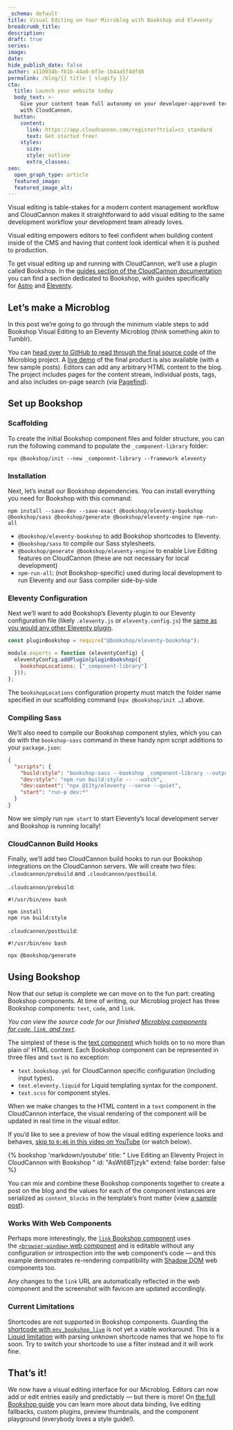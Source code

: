 ```yaml
---
_schema: default
title: Visual Editing on Your Microblog with Bookshop and Eleventy
breadcrumb_title:
description:
draft: true
series:
image:
date:
hide_publish_date: false
author: a110034b-fb1b-44a0-bf3e-1b4aa5f4dfd8
permalink: /blog/{{ title | slugify }}/
cta:
  title: Launch your website today
  body_text: >-
    Give your content team full autonomy on your developer-approved tech stack
    with CloudCannon.
  button:
    content:
      link: https://app.cloudcannon.com/register?trial=cc_standard
      text: Get started free!
    styles:
      size:
      style: outline
      extra_classes:
seo:
  open_graph_type: article
  featured_image:
  featured_image_alt:
---
```

Visual editing is table-stakes for a modern content management workflow and CloudCannon makes it straightforward to add visual editing to the same development workflow your development team already loves.

Visual editing empowers editors to feel confident when building content inside of the CMS and having that content look identical when it is pushed to production.

To get visual editing up and running with CloudCannon, we’ll use a plugin called Bookshop. In the [guides section of the CloudCannon documentation](https://cloudcannon.com/documentation/guides/) you can find a section dedicated to Bookshop, with guides specifically for&nbsp;[Astro](https://cloudcannon.com/documentation/guides/bookshop-astro-guide/)&nbsp;and&nbsp;[Eleventy](https://cloudcannon.com/documentation/guides/bookshop-eleventy-guide/).

## Let’s make a Microblog

In this post we’re going to go through the minimum viable steps to add Bookshop Visual Editing to an Eleventy Microblog (think something akin to Tumblr).

You can&nbsp;[head over to GitHub to read through the final source code](https://github.com/zachleat-cc/demo-cloudcannon-microblog)&nbsp;of the Microblog project. A&nbsp;[live demo](https://rare-pineapple.cloudvent.net/)&nbsp;of the final product is also available (with a few sample posts). Editors can add any arbitrary HTML content to the blog. The project includes pages for the content stream, individual posts, tags, and also includes on-page search (via&nbsp;[Pagefind](https://pagefind.app/)).

## Set up Bookshop

### Scaffolding

To create the initial Bookshop component files and folder structure, you can run the following command to populate the `_component-library`&nbsp;folder:

```shell
npx @bookshop/init --new _component-library --framework eleventy
```

### Installation

Next, let’s install our Bookshop dependencies. You can install everything you need for Bookshop with this command:

```shell
npm install --save-dev --save-exact @bookshop/eleventy-bookshop @bookshop/sass @bookshop/generate @bookshop/eleventy-engine npm-run-all
```

* `@bookshop/eleventy-bookshop` to add Bookshop shortcodes to Eleventy.
* `@bookshop/sass` to compile our Sass stylesheets.
* `@bookshop/generate @bookshop/eleventy-engine` to enable Live Editing features on CloudCannon (these are not necessary for local development)
* `npm-run-all`: (not Bookshop-specific) used during local development to run Eleventy and our Sass compiler side-by-side

### Eleventy Configuration

Next we’ll want to add Bookshop’s Eleventy plugin to our Eleventy configuration file (likely&nbsp;`.eleventy.js`&nbsp;or&nbsp;`eleventy.config.js`) the [same as you would any other Eleventy plugin](https://www.11ty.dev/docs/plugins/#adding-a-plugin).

```javascript
const pluginBookshop = require("@bookshop/eleventy-bookshop");

module.exports = function (eleventyConfig) {
  eleventyConfig.addPlugin(pluginBookshop({
    bookshopLocations: ["_component-library"]
  }));
};
```

The&nbsp;`bookshopLocations`&nbsp;configuration property must match the folder name specified in our scaffolding command (`npx @bookshop/init …`) above.

### Compiling Sass

We’ll also need to compile our Bookshop component styles, which you can do with the `bookshop-sass` command in these handy npm script additions to your&nbsp;`package.json`:

```json
{
  "scripts": {
    "build:style": "bookshop-sass --bookshop _component-library --output _site/public/bookshop.css",
    "dev:style": "npm run build:style -- --watch",
    "dev:content": "npx @11ty/eleventy --serve --quiet",
    "start": "run-p dev:*"
  }
}
```

Now we simply run&nbsp;`npm start`&nbsp;to start Eleventy’s local development server and Bookshop is running locally!

### CloudCannon Build Hooks

Finally, we’ll add two CloudCannon build hooks to run our Bookshop integrations on the CloudCannon servers. We will create two files: `.cloudcannon/prebuild` and `.cloudcannon/postbuild`.

`.cloudcannon/prebuild`:

```shell
#!/usr/bin/env bash

npm install
npm run build:style
```

`.cloudcannon/postbuild`:

```shell
#!/usr/bin/env bash

npx @bookshop/generate
```

## Using Bookshop

Now that our setup is complete we can move on to the fun part: creating Bookshop components. At time of writing, our Microblog project has three Bookshop components: `text`, `code`, and `link`.

*You can view the source code for our finished&nbsp;[Microblog components for&nbsp;`code`,&nbsp;`link`, and&nbsp;`text`](https://github.com/zachleat-cc/demo-cloudcannon-microblog/tree/main/_component-library/components).*

The simplest of these is the&nbsp;[text component](https://github.com/zachleat-cc/demo-cloudcannon-microblog/tree/main/_component-library/components/text) which holds on to no more than plain ol’ HTML content. Each Bookshop component can be represented in three files and `text` is no exception:

* `text.bookshop.yml`&nbsp;for CloudCannon specific configuration (including input types).
* `text.eleventy.liquid`&nbsp;for Liquid templating syntax for the component.
* `text.scss`&nbsp;for component styles.

When we make changes to the HTML content in a `text` component in the CloudCannon interface, the visual rendering of the component will be updated in real time in the visual editor.

If you’d like to see a preview of how the visual editing experience looks and behaves,&nbsp;[skip to&nbsp;`0:46`&nbsp;in this video on YouTube](https://youtu.be/AsWt6BTjzyk?feature=shared&amp;t=46)&nbsp;(or watch below).

{% bookshop 'markdown/youtube' title: " Live Editing an Eleventy Project in CloudCannon with Bookshop " id: "AsWt6BTjzyk" extend: false border: false %}

You can mix and combine these Bookshop components together to create a post on the blog and the values for each of the component instances are serialized as&nbsp;`content_blocks`&nbsp;in the template’s front matter (view&nbsp;[a sample post](https://github.com/zachleat-cc/demo-cloudcannon-microblog/blob/main/src/posts/2023-11-20.md?plain=1)).

### Works With Web Components

Perhaps more interestingly, the&nbsp;[`link`&nbsp;Bookshop component](https://github.com/zachleat-cc/demo-cloudcannon-microblog/tree/main/_component-library/components/link)&nbsp;uses the&nbsp;[`<browser-window>`&nbsp;web component](https://www.zachleat.com/web/browser-window/)&nbsp;and is editable without any configuration or introspection into the web component’s code — and this example demonstrates re-rendering compatibility with <a target="_blank" rel="noopener noreferrer" href="https://developer.mozilla.org/en-US/docs/Web/API/Web_components/Using_shadow_DOM">Shadow DOM</a> web components too.

Any changes to the&nbsp;`link`&nbsp;URL are automatically reflected in the web component and the screenshot with favicon are updated accordingly.

### Current Limitations

Shortcodes are not supported in Bookshop components. Guarding the [shortcode with `env_bookshop_live`](https://cloudcannon.com/documentation/guides/bookshop-eleventy-guide/live-fallbacks/) is not yet a viable workaround. This is a [Liquid limitation](https://liquidjs.com/tutorials/options.html#Strict) with parsing unknown shortcode names that we hope to fix soon. Try to switch your shortcode to use a filter instead and it will work fine.

## That’s it!

We now have a visual editing interface for our Microblog. Editors can now add or edit entries easily and predictably — but there is more! On [the full Bookshop guide](https://cloudcannon.com/documentation/guides/bookshop-eleventy-guide/) you can learn more about data binding, live editing fallbacks, custom plugins, preview thumbnails, and the component playground (everybody loves a style guide!).